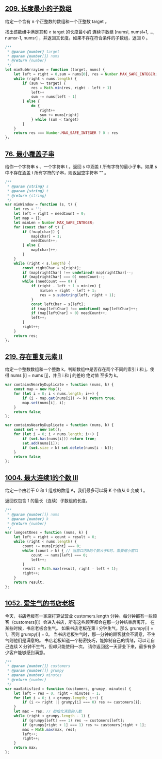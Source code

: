 ##  [209. 长度最小的子数组](https://leetcode-cn.com/problems/minimum-size-subarray-sum/)
给定一个含有 n 个正整数的数组和一个正整数 target 。

找出该数组中满足其和 ≥ target 的长度最小的 连续子数组 [numsl, numsl+1, ..., numsr-1, numsr] ，并返回其长度。如果不存在符合条件的子数组，返回 0 。

```js
/**
 * @param {number} target
 * @param {number[]} nums
 * @return {number}
 */
let minSubArrayLen = function (target, nums) {
    let left = right = 0,sum = nums[0], res = Number.MAX_SAFE_INTEGER;
    while (right < nums.length) {
        if (sum >= target) {
            res = Math.min(res, right - left + 1)
            left++
            sum -= nums[left - 1]
        } else {
            do {
                right++
                sum += nums[right]
            } while (sum < target)
        }
    }
    return res === Number.MAX_SAFE_INTEGER ? 0 : res
};
```

## [76. 最小覆盖子串](https://leetcode-cn.com/problems/minimum-window-substring/)
给你一个字符串 s 、一个字符串 t 。返回 s 中涵盖 t 所有字符的最小子串。如果 s 中不存在涵盖 t 所有字符的子串，则返回空字符串 "" 。

```js
/**
 * @param {string} s
 * @param {string} t
 * @return {string}
 */
var minWindow = function (s, t) {
    let res = '';
    let left = right = needCount = 0;
    let map = {};
    let minLen = Number.MAX_SAFE_INTEGER;
    for (const char of t) {
        if (!map[char]) {
            map[char] = 1;
            needCount++;
        } else {
            map[char]++;
        }
    }
    while (right < s.length) {
        const rightChar = s[right];
        if (map[rightChar] !== undefined) map[rightChar]--;
        if (map[rightChar] === 0) needCount--;
        while (needCount === 0) {
            if (right - left + 1 < minLen) {
                minLen = right - left + 1;
                res = s.substring(left, right + 1);
            }
            const leftChar = s[left];
            if (map[leftChar] !== undefined) map[leftChar]++;
            if (map[leftChar] > 0) needCount++;
            left++;
        }
        right++;
    }
    return res;
};
```

## [219. 存在重复元素 II](https://leetcode-cn.com/problems/contains-duplicate-ii/)
给定一个整数数组和一个整数 k，判断数组中是否存在两个不同的索引 i 和 j，使得 nums [i] = nums [j]，并且 i 和 j 的差的 绝对值 至多为 k。

```js
var containsNearbyDuplicate = function (nums, k) {
    const map = new Map();
    for (let i = 0; i < nums.length; i++) {
        if (i - map.get(nums[i]) <= k) return true;
        map.set(nums[i], i);
    }
    return false;
};

var containsNearbyDuplicate = function (nums, k) {
    const set = new Set();
    for (let i = 0; i < nums.length; i++) {
        if (set.has(nums[i])) return true;
        set.add(nums[i]);
        if (set.size > k) set.delete(nums[i - k]);
    }
    return false;
};
```

## [1004. 最大连续1的个数 III](https://leetcode-cn.com/problems/max-consecutive-ones-iii/)
给定一个由若干 0 和 1 组成的数组 A，我们最多可以将 K 个值从 0 变成 1 。

返回仅包含 1 的最长（连续）子数组的长度。

```js
/**
 * @param {number[]} nums
 * @param {number} k
 * @return {number}
 */
var longestOnes = function (nums, k) {
    let left = right = count = result = 0;
    while (right < nums.length) {
        count += nums[right] === 0;
        while (count > k) { // 当窗口内0的个数大于K时，需要缩小窗口
            count -= nums[left] === 0;
            left++;
        }
        result = Math.max(result, right - left + 1);
        right++;
    }
    return result;
};
```

## [1052. 爱生气的书店老板](https://leetcode-cn.com/problems/grumpy-bookstore-owner/)
今天，书店老板有一家店打算试营业 customers.length 分钟。每分钟都有一些顾客（customers[i]）会进入书店，所有这些顾客都会在那一分钟结束后离开。
在某些时候，书店老板会生气。 如果书店老板在第 i 分钟生气，那么 grumpy[i] = 1，否则 grumpy[i] = 0。 当书店老板生气时，那一分钟的顾客就会不满意，不生气则他们是满意的。
书店老板知道一个秘密技巧，能抑制自己的情绪，可以让自己连续 X 分钟不生气，但却只能使用一次。
请你返回这一天营业下来，最多有多少客户能够感到满意。
 
```js
/**
 * @param {number[]} customers
 * @param {number[]} grumpy
 * @param {number} minutes
 * @return {number}
 */
var maxSatisfied = function (customers, grumpy, minutes) {
    let left = res = 0, right = minutes - 1;
    for (let i = 0; i < grumpy.length; i++) {
        if (i <= right || grumpy[i] === 0) res += customers[i];
    }
    let max = res; // 初始化满意的人数
    while (right < grumpy.length - 1) {
        if (grumpy[left] === 1) res -= customers[left];
        if (grumpy[right + 1] === 1) res += customers[right + 1];
        max = Math.max(max, res);
        left++;
        right++;
    }
    return max;
};
```